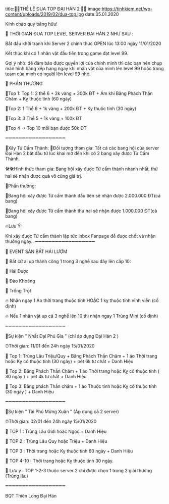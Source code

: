 title:🔔🔔THỂ LỆ ĐUA TOP ĐẠI HÁN 2 🔔🔔
image:https://tinhkiem.net/wp-content/uploads/2019/02/dua-top.jpg
date:05.01.2020

Kính chào quý bằng hữu!

🔔 THỜI GIAN ĐUA TOP LEVEL SERVER ĐẠI HÁN 2 NHƯ SAU :

Bắt đầu khởi tranh khi Server 2 chính thức OPEN lúc 13:00 ngày 11/01/2020

Kết thúc khi có 1 nhân vật đầu tiên trong game đạt level 99.

Gợi ý nhỏ: để đảm bảo được quyền lợi của chính mình thì các bạn nên chụp màn hình bảng xếp hạng ngay khi nhân vật của mình lên level 99 hoặc trong team của mình có người lên level 99 nhé.

🔔 PHẦN THƯỞNG

💎Top 1: Top 1: 2 thể 6 + 2k vàng + 300k ĐT + Ám khí Băng Phách Thần Châm + Kỵ thuộc tính (60 ngày)

💎Top 2: 1 Thể 6 + 1k vàng + 200k ĐT + Kỵ thuộc tính (30 ngày)

💎Top 3: 3 Thể 5 + 1k vàng + 100k ĐT

💎Top 4 -> Top 10 mỗi bạn được 50k ĐT

➖➖➖➖➖➖➖➖➖➖➖➖➖➖➖➖➖➖

🎁Xây Tử Cấm Thành: 📌Đối tượng tham gia: Tất cả các bang hội của server Đại Hán 2 bắt đầu từ lúc khai mở đến khi có 2 bang xây được Tử Cấm Thành.

🛠🛠Hình thức tham gia: Bang hội xây được Tử cấm thành nhanh nhất, thứ hai sẽ nhận được quà vô cùng giá trị.

🔮Phần thưởng:

🎁Bang hội xây được Tử cấm thành đầu tiên sẽ nhận được 2.000.000 ĐT(cả bang)

🎁Bang hội xây được Tử cấm thành thứ hai sẽ nhận được 1.000.000 ĐT(cả bang)

🔥Lưu Ý:

Khi xây được Tử cấm thành lập tức inbox Fanpage để được chốt và nhận thưởng ngay..
➖➖➖➖➖➖➖➖➖➖➖➖➖➖➖➖➖➖

🎁 EVENT SĂN BẮT HÁI LƯỢM

📌 Bất cứ ai up thành công 1 trong 3 nghề sau đây lên cấp 10:

💎 Hái Dược

💎 Đào Khoáng

💎 Trồng Trọt

🔥 Nhận ngay 1 Áo thời trang thuộc tính HOẶC 1 kỵ thuộc tính vĩnh viễn (cố định)

🔥 Nếu 1 nhân vật up cả 3 nghề lên 10 thì nhận ngay 1 Trùng Mini (cố định)

➖➖➖➖➖➖➖➖➖➖➖➖➖➖➖➖➖➖

🎁Sự kiện " Nhất Đại Phú Gia " (chỉ áp dụng Đại Hán 2 ) 

⏰Thời gian: 11/01 đến 24h ngày 15/01/2020

💎 Top 1: Trùng Lâu Triệu/Quy + Băng Phách Thần Châm + 1 áo Thời trang hoặc Kỵ có thuộc tính (30 ngày) + pét 6k tư chất + Danh Hiệu

💎 Top 2: Băng Phách Thần Châm + 1 áo Thời trang hoặc Kỵ có thuộc tính ( 30 ngày ) + pet 4k tư chất + Danh Hiệu

💎 Top 3: Băng phách Thần châm + 1 áo Thuộc tính hoặc Kỵ có thuộc tính (30 ngày ) + Danh Hiệu

➖➖➖➖➖➖➖➖➖➖➖➖➖➖➖➖➖➖

🎁Sự kiện " Tài Phú Mừng Xuân " (Áp dụng cả 2 server) 

⏰Thời gian: 02/01 đến 24h ngày 15/01/2020

💎 TOP 1 : Trùng Lâu Giới hoặc Ngọc + Danh Hiệu 

💎 TOP 2 : Trùng Lâu Quy hoặc Triệu + Danh Hiệu 

💎 TOP 3 : Thời trang hoặc Kỵ thuộc tính 60 ngày + Danh Hiệu 

💎 TOP 4-10 : Thời trang hoặc Kỵ thuộc tính 30 ngày.

📌 Lưu ý : TOP 1-2-3 thuộc server 2 chỉ được chọn 1 trong 2 giải thưởng (Trùng lâu)

➖➖➖➖➖➖➖➖➖➖➖➖➖➖➖➖➖➖

BQT Thiên Long Đại Hán 
